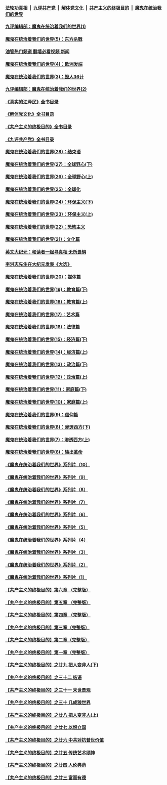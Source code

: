 ####  [法轮功真相](../../../../basic/blob/master/README.md?t=09212301) &nbsp;|&nbsp; [九评共产党](../../../../9ping.md/blob/master/README.md?t=09212301) &nbsp;|&nbsp; [解体党文化](../../../../jtdwh.md/blob/master/README.md?t=09212301)  &nbsp;|&nbsp; [共产主义的终极目的](../../../../gczydzjmd.md/blob/master/README.md?t=09212301) &nbsp;|&nbsp; [魔鬼在统治我们的世界](../../../../mgztzwmdsj.md/blob/master/README.md?t=09212301) 

#### [九评编辑部：魔鬼在统治着我们的世界(1)](../pages/nsc422/n10406825.md?t=09212301) 

#### [魔鬼在统治着我们的世界(5)：东方杀戮](../pages/nsc422/n10417707.md?t=09212301) 

#### [油管热门频道 翻墙必看视频 新闻](http://45.76.130.85:81/youtube.html?09212301)

#### [魔鬼在统治着我们的世界(4)：欧洲发端](../pages/nsc422/n10414890.md?t=09212301) 

#### [魔鬼在统治着我们的世界(3)：毁人36计](../pages/nsc422/n10411583.md?t=09212301) 

#### [九评编辑部：魔鬼在统治着我们的世界(2)](../pages/nsc422/n10410036.md?t=09212301) 

#### [《真实的江泽民》全书目录](../pages/nsc422/n13721399.md?t=09212301) 

#### [《解体党文化》全书目录](../pages/nsc422/n13721157.md?t=09212301) 

#### [《共产主义的终极目的》全书目录](../pages/nsc422/n13721048.md?t=09212301) 

#### [《九评共产党》全书目录](../pages/nsc422/n13708085.md?t=09212301) 

#### [魔鬼在统治着我们的世界(28)：结束语](../pages/nsc422/n10936246.md?t=09212301) 

#### [魔鬼在统治着我们的世界(27)：全球野心(下)](../pages/nsc422/n10928319.md?t=09212301) 

#### [魔鬼在统治着我们的世界(26)：全球野心(上)](../pages/nsc422/n10900318.md?t=09212301) 

#### [魔鬼在统治着我们的世界(25)：全球化](../pages/nsc422/n10788205.md?t=09212301) 

#### [魔鬼在统治着我们的世界(24)：环保主义(下)](../pages/nsc422/n10695307.md?t=09212301) 

#### [魔鬼在统治着我们的世界(23)：环保主义(上)](../pages/nsc422/n10688613.md?t=09212301) 

#### [魔鬼在统治着我们的世界(22)：恐怖主义](../pages/nsc422/n10614727.md?t=09212301) 

#### [魔鬼在统治着我们的世界(21)：文化篇](../pages/nsc422/n10597706.md?t=09212301) 

#### [英文大纪元：和读者一起寻真相 无所畏惧](../pages/nsc422/n12542027.md?t=09212301) 

#### [李洪志先生在大纪元发表《大选》](../pages/nsc422/n12534746.md?t=09212301) 

#### [魔鬼在统治着我们的世界(20)：媒体篇](../pages/nsc422/n10586579.md?t=09212301) 

#### [魔鬼在统治着我们的世界(19)：教育篇(下)](../pages/nsc422/n10564808.md?t=09212301) 

#### [魔鬼在统治着我们的世界(18)：教育篇(上)](../pages/nsc422/n10526970.md?t=09212301) 

#### [魔鬼在统治着我们的世界(17)：艺术篇](../pages/nsc422/n10499093.md?t=09212301) 

#### [魔鬼在统治着我们的世界(16)：法律篇](../pages/nsc422/n10485969.md?t=09212301) 

#### [魔鬼在统治着我们的世界(15)：经济篇(下)](../pages/nsc422/n10469975.md?t=09212301) 

#### [魔鬼在统治着我们的世界(14)：经济篇(上)](../pages/nsc422/n10457370.md?t=09212301) 

#### [魔鬼在统治着我们的世界(13)：政治篇(下)](../pages/nsc422/n10448270.md?t=09212301) 

#### [魔鬼在统治着我们的世界(12)：政治篇(上)](../pages/nsc422/n10444576.md?t=09212301) 

#### [魔鬼在统治着我们的世界(11)：家庭篇(下)](../pages/nsc422/n10440961.md?t=09212301) 

#### [魔鬼在统治着我们的世界(10)：家庭篇(上)](../pages/nsc422/n10435448.md?t=09212301) 

#### [魔鬼在统治着我们的世界(9)：信仰篇](../pages/nsc422/n10432159.md?t=09212301) 

#### [魔鬼在统治着我们的世界(8)：渗透西方(下)](../pages/nsc422/n10429603.md?t=09212301) 

#### [魔鬼在统治着我们的世界(7)：渗透西方(上)](../pages/nsc422/n10426013.md?t=09212301) 

#### [魔鬼在统治着我们的世界(6)：输出革命](../pages/nsc422/n10421536.md?t=09212301) 

#### [《魔鬼在统治着我们的世界》系列片（10）](../pages/nsc422/n12292670.md?t=09212301) 

#### [《魔鬼在统治着我们的世界》系列片（9）](../pages/nsc422/n12290859.md?t=09212301) 

#### [《魔鬼在统治着我们的世界》系列片（8）](../pages/nsc422/n12287445.md?t=09212301) 

#### [《魔鬼在统治着我们的世界》系列片（7）](../pages/nsc422/n12283425.md?t=09212301) 

#### [《魔鬼在统治着我们的世界》系列片（6）](../pages/nsc422/n12282314.md?t=09212301) 

#### [《魔鬼在统治着我们的世界》系列片（5）](../pages/nsc422/n12281419.md?t=09212301) 

#### [《魔鬼在统治着我们的世界》系列片（4）](../pages/nsc422/n12274024.md?t=09212301) 

#### [《魔鬼在统治着我们的世界》系列片（3）](../pages/nsc422/n12271322.md?t=09212301) 

#### [《魔鬼在统治着我们的世界》系列片（2）](../pages/nsc422/n12269049.md?t=09212301) 

#### [《魔鬼在统治着我们的世界》系列片（1）](../pages/nsc422/n12267575.md?t=09212301) 

#### [【共产主义的终极目的】第六章 （完整版）](../pages/nsc422/n11428913.md?t=09212301) 

#### [【共产主义的终极目的】第五章 （完整版）](../pages/nsc422/n11428912.md?t=09212301) 

#### [【共产主义的终极目的】第四章 （完整版）](../pages/nsc422/n11428907.md?t=09212301) 

#### [【共产主义的终极目的】第三章（完整版）](../pages/nsc422/n11428848.md?t=09212301) 

#### [【共产主义的终极目的】第二章（完整版）](../pages/nsc422/n11428831.md?t=09212301) 

#### [【共产主义的终极目的】第一章（完整版）](../pages/nsc422/n11417651.md?t=09212301) 

#### [【共产主义的终极目的】之廿九 把人变非人(下)](../pages/nsc422/n11344140.md?t=09212301) 

#### [【共产主义的终极目的】之三十二 结语](../pages/nsc422/n11360535.md?t=09212301) 

#### [【共产主义的终极目的】之三十一 末世景观](../pages/nsc422/n11351129.md?t=09212301) 

#### [【共产主义的终极目的】之三十 几成狼世界](../pages/nsc422/n11348280.md?t=09212301) 

#### [【共产主义的终极目的】之廿八 把人变非人(上)](../pages/nsc422/n11340492.md?t=09212301) 

#### [【共产主义的终极目的】之廿七 以恨立国](../pages/nsc422/n11336944.md?t=09212301) 

#### [【共产主义的终极目的】之廿六 中共对抗普世价值](../pages/nsc422/n11324785.md?t=09212301) 

#### [【共产主义的终极目的】之廿五 传统艺术颂神](../pages/nsc422/n11296396.md?t=09212301) 

#### [【共产主义的终极目的】之廿四 人伦典范](../pages/nsc422/n11296397.md?t=09212301) 

#### [【共产主义的终极目的】之廿三 富而有德](../pages/nsc422/n11283598.md?t=09212301) 

<img src='http://gfw-breaker.win/goodnews/indexes/nsc422.md' width='0px' height='0px'/>
